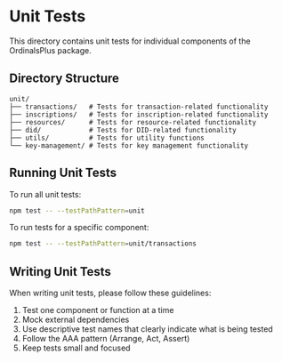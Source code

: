 # Unit Tests

This directory contains unit tests for individual components of the OrdinalsPlus package.

## Directory Structure

```
unit/
├── transactions/   # Tests for transaction-related functionality
├── inscriptions/   # Tests for inscription-related functionality
├── resources/      # Tests for resource-related functionality
├── did/            # Tests for DID-related functionality
├── utils/          # Tests for utility functions
└── key-management/ # Tests for key management functionality
```

## Running Unit Tests

To run all unit tests:

```bash
npm test -- --testPathPattern=unit
```

To run tests for a specific component:

```bash
npm test -- --testPathPattern=unit/transactions
```

## Writing Unit Tests

When writing unit tests, please follow these guidelines:

1. Test one component or function at a time
2. Mock external dependencies
3. Use descriptive test names that clearly indicate what is being tested
4. Follow the AAA pattern (Arrange, Act, Assert)
5. Keep tests small and focused
